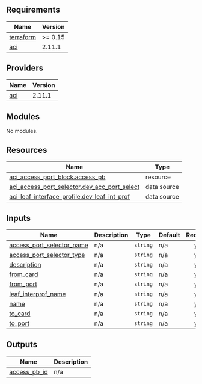 <!-- BEGIN_TF_DOCS -->
## Requirements

| Name | Version |
|------|---------|
| <a name="requirement_terraform"></a> [terraform](#requirement\_terraform) | >= 0.15 |
| <a name="requirement_aci"></a> [aci](#requirement\_aci) | 2.11.1 |

## Providers

| Name | Version |
|------|---------|
| <a name="provider_aci"></a> [aci](#provider\_aci) | 2.11.1 |

## Modules

No modules.

## Resources

| Name | Type |
|------|------|
| [aci_access_port_block.access_pb](https://registry.terraform.io/providers/ciscodevnet/aci/2.11.1/docs/resources/access_port_block) | resource |
| [aci_access_port_selector.dev_acc_port_select](https://registry.terraform.io/providers/ciscodevnet/aci/2.11.1/docs/data-sources/access_port_selector) | data source |
| [aci_leaf_interface_profile.dev_leaf_int_prof](https://registry.terraform.io/providers/ciscodevnet/aci/2.11.1/docs/data-sources/leaf_interface_profile) | data source |

## Inputs

| Name | Description | Type | Default | Required |
|------|-------------|------|---------|:--------:|
| <a name="input_access_port_selector_name"></a> [access\_port\_selector\_name](#input\_access\_port\_selector\_name) | n/a | `string` | n/a | yes |
| <a name="input_access_port_selector_type"></a> [access\_port\_selector\_type](#input\_access\_port\_selector\_type) | n/a | `string` | n/a | yes |
| <a name="input_description"></a> [description](#input\_description) | n/a | `string` | n/a | yes |
| <a name="input_from_card"></a> [from\_card](#input\_from\_card) | n/a | `string` | n/a | yes |
| <a name="input_from_port"></a> [from\_port](#input\_from\_port) | n/a | `string` | n/a | yes |
| <a name="input_leaf_interprof_name"></a> [leaf\_interprof\_name](#input\_leaf\_interprof\_name) | n/a | `string` | n/a | yes |
| <a name="input_name"></a> [name](#input\_name) | n/a | `string` | n/a | yes |
| <a name="input_to_card"></a> [to\_card](#input\_to\_card) | n/a | `string` | n/a | yes |
| <a name="input_to_port"></a> [to\_port](#input\_to\_port) | n/a | `string` | n/a | yes |

## Outputs

| Name | Description |
|------|-------------|
| <a name="output_access_pb_id"></a> [access\_pb\_id](#output\_access\_pb\_id) | n/a |
<!-- END_TF_DOCS -->